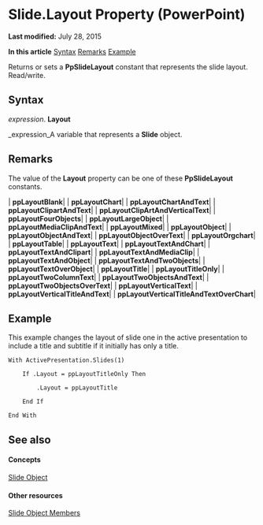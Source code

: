 
# Slide.Layout Property (PowerPoint)

 **Last modified:** July 28, 2015

 **In this article**
 [Syntax](#sectionSection0)
 [Remarks](#sectionSection1)
 [Example](#sectionSection2)


Returns or sets a  **PpSlideLayout** constant that represents the slide layout. Read/write.


## Syntax
<a name="sectionSection0"> </a>

 _expression_. **Layout**

 _expression_A variable that represents a  **Slide** object.


## Remarks
<a name="sectionSection1"> </a>

The value of the  **Layout** property can be one of these **PpSlideLayout** constants.



| **ppLayoutBlank**|
| **ppLayoutChart**|
| **ppLayoutChartAndText**|
| **ppLayoutClipartAndText**|
| **ppLayoutClipArtAndVerticalText**|
| **ppLayoutFourObjects**|
| **ppLayoutLargeObject**|
| **ppLayoutMediaClipAndText**|
| **ppLayoutMixed**|
| **ppLayoutObject**|
| **ppLayoutObjectAndText**|
| **ppLayoutObjectOverText**|
| **ppLayoutOrgchart**|
| **ppLayoutTable**|
| **ppLayoutText**|
| **ppLayoutTextAndChart**|
| **ppLayoutTextAndClipart**|
| **ppLayoutTextAndMediaClip**|
| **ppLayoutTextAndObject**|
| **ppLayoutTextAndTwoObjects**|
| **ppLayoutTextOverObject**|
| **ppLayoutTitle**|
| **ppLayoutTitleOnly**|
| **ppLayoutTwoColumnText**|
| **ppLayoutTwoObjectsAndText**|
| **ppLayoutTwoObjectsOverText**|
| **ppLayoutVerticalText**|
| **ppLayoutVerticalTitleAndText**|
| **ppLayoutVerticalTitleAndTextOverChart**|

## Example
<a name="sectionSection2"> </a>

This example changes the layout of slide one in the active presentation to include a title and subtitle if it initially has only a title.


```
With ActivePresentation.Slides(1)

    If .Layout = ppLayoutTitleOnly Then

        .Layout = ppLayoutTitle

    End If

End With
```


## See also
<a name="sectionSection2"> </a>


#### Concepts


 [Slide Object](afe42344-6898-00d2-ecc1-b0ed23a71fe8.md)
#### Other resources


 [Slide Object Members](3e34272b-615c-fa3f-4f0c-ceeba3c8f130.md)
